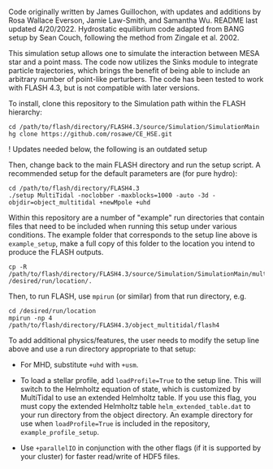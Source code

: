 Code originally written by James Guillochon, with updates and additions by Rosa Wallace Everson, Jamie Law-Smith, and Samantha Wu. README last updated 4/20/2022. Hydrostatic equilibrium code adapted from BANG setup by Sean Couch, following the method from Zingale et al. 2002.

This simulation setup allows one to simulate the interaction between MESA star and a point mass. The code now utilizes the Sinks module to integrate particle trajectories, which brings the benefit of being able to include an arbitrary number of point-like perturbers. The code has been tested to work with FLASH 4.3, but is not compatible with later versions.

To install, clone this repository to the Simulation path within the FLASH hierarchy:

	cd /path/to/flash/directory/FLASH4.3/source/Simulation/SimulationMain
	hg clone https://github.com/rosawe/CE_HSE.git


! Updates needed below, the following is an outdated setup

Then, change back to the main FLASH directory and run the setup script. A recommended setup for the default parameters are (for pure hydro):

	cd /path/to/flash/directory/FLASH4.3
	./setup MultiTidal -noclobber -maxblocks=1000 -auto -3d -objdir=object_multitidal +newMpole +uhd

Within this repository are a number of "example" run directories that contain files that need to be included when running this setup under various conditions. The example folder that corresponds to the setup line above is `example_setup`, make a full copy of this folder to the location you intend to produce the FLASH outputs.

	cp -R /path/to/flash/directory/FLASH4.3/source/Simulation/SimulationMain/multitidal/example_setup /desired/run/location/.

Then, to run FLASH, use `mpirun` (or similar) from that run directory, e.g.

	cd /desired/run/location
	mpirun -np 4 /path/to/flash/directory/FLASH4.3/object_multitidal/flash4

To add additional physics/features, the user needs to modify the setup line above and use a run directory appropriate to that setup:

* For MHD, substitute `+uhd` with `+usm`.

* To load a stellar profile, add `loadProfile=True` to the setup line. This will switch to the Helmholtz equation of state, which is customized by MultiTidal to use an extended Helmholtz table. If you use this flag, you must copy the extended Helmholtz table `helm_extended_table.dat` to your run directory from the object directory. An example directory for use when `loadProfile=True` is included in the repository, `example_profile_setup`.

* Use `+parallelIO` in conjunction with the other flags (if it is supported by your cluster) for faster read/write of HDF5 files.
